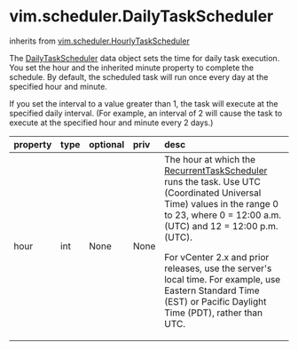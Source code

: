 vim.scheduler.DailyTaskScheduler
================================
inherits from [vim.scheduler.HourlyTaskScheduler](docs/vim.scheduler.HourlyTaskScheduler.md)


The <a href="vim.scheduler.DailyTaskScheduler.md">DailyTaskScheduler</a> data object sets the time for daily   task execution. You set the hour and the inherited minute   property to complete the schedule. By default, the scheduled task   will run once every day at the specified hour and minute.    <p>   If you set the interval to a value greater than 1, the task will   execute at the specified daily interval. (For example, an interval   of 2 will cause the task to execute at the specified hour and minute   every 2 days.)

| property | type | optional | priv | desc |
|:---------|:-----|:---------|:-----|:-----|
| hour | int | None | None | The hour at which the <a href="vim.scheduler.RecurrentTaskScheduler.md">RecurrentTaskScheduler</a> runs the task.   Use UTC (Coordinated Universal Time) values in the range   0 to 23, where 0 = 12:00 a.m. (UTC) and 12 = 12:00 p.m. (UTC).   <p>   For vCenter 2.x and prior releases, use the server's local time.   For example, use Eastern Standard Time (EST) or Pacific Daylight Time (PDT),    rather than UTC. |


